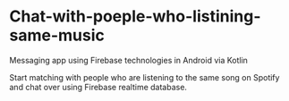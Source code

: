 # Chat-with-poeple-who-listining-same-music
Messaging app using Firebase technologies in Android via Kotlin 

Start matching with people who are listening to the same song on Spotify and chat over using Firebase realtime database. 
